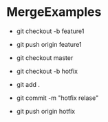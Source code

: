 # MergeExamples

- git checkout -b feature1
- git push origin feature1

- git checkout master
- git checkout -b hotfix
- git add .
- git commit -m "hotfix relase"
- git push origin hotfix